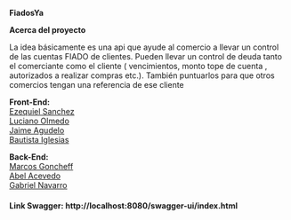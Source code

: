 
**FiadosYa** 

**Acerca del proyecto**

La idea básicamente es una api que ayude al comercio a llevar un control de las cuentas FIADO de clientes.
Pueden llevar un control de deuda tanto el comerciante como el cliente  ( vencimientos, monto tope de cuenta , autorizados
a realizar compras   etc.). 
También puntuarlos para que otros comercios tengan una referencia de ese cliente


**Front-End:**</br>
[Ezequiel Sanchez](https://www.linkedin.com/in/ezequiel-sanchez-398119167/) </br>
[Luciano Olmedo](https://www.linkedin.com/in/lucianonicolasolmedo)</br>
[Jaime Agudelo](https://www.linkedin.com/in/jaime-agudelo-bentham/)</br>
[Bautista Iglesias](https://www.linkedin.com/in/bautista-iglesias-66b575189/)

**Back-End:**</br>
[Marcos Goncheff](https://www.linkedin.com/in/marcos-paz-goncheff/)</br>
[Abel Acevedo](https://www.linkedin.com/in/abel-fernando-acevedo/)</br>
[Gabriel Navarro](https://www.linkedin.com/in/gabriel-navarro-233388219/)


#### Link Swagger: http://localhost:8080/swagger-ui/index.html